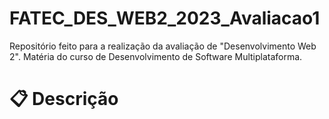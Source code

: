 # FATEC_DES_WEB2_2023_Avaliacao1
Repositório feito para a realização da avaliação de "Desenvolvimento Web 2". Matéria do curso de Desenvolvimento de Software Multiplataforma.

# :clipboard: Descrição 

 


